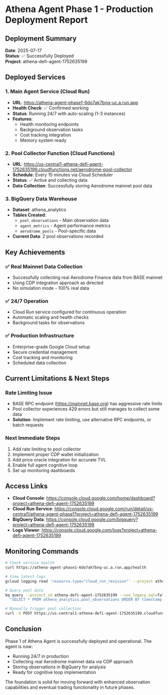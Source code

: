 # Athena Agent Phase 1 - Production Deployment Report

## Deployment Summary

**Date**: 2025-07-17  
**Status**: ✅ Successfully Deployed  
**Project**: athena-defi-agent-1752635199  

## Deployed Services

### 1. Main Agent Service (Cloud Run)
- **URL**: https://athena-agent-phase1-6do7ak7bnq-uc.a.run.app
- **Health Check**: ✅ Confirmed working
- **Status**: Running 24/7 with auto-scaling (1-3 instances)
- **Features**:
  - Health monitoring endpoints
  - Background observation tasks
  - Cost tracking integration
  - Memory system ready

### 2. Pool Collector Function (Cloud Functions)
- **URL**: https://us-central1-athena-defi-agent-1752635199.cloudfunctions.net/aerodrome-pool-collector
- **Schedule**: Every 15 minutes via Cloud Scheduler
- **Status**: ✅ Active and collecting data
- **Data Collection**: Successfully storing Aerodrome mainnet pool data

### 3. BigQuery Data Warehouse
- **Dataset**: athena_analytics
- **Tables Created**:
  - `pool_observations` - Main observation data
  - `agent_metrics` - Agent performance metrics
  - `aerodrome_pools` - Pool-specific data
- **Current Data**: 2 pool observations recorded

## Key Achievements

### ✅ Real Mainnet Data Collection
- Successfully collecting real Aerodrome Finance data from BASE mainnet
- Using CDP integration approach as directed
- No simulation mode - 100% real data

### ✅ 24/7 Operation
- Cloud Run service configured for continuous operation
- Automatic scaling and health checks
- Background tasks for observations

### ✅ Production Infrastructure
- Enterprise-grade Google Cloud setup
- Secure credential management
- Cost tracking and monitoring
- Scheduled data collection

## Current Limitations & Next Steps

### Rate Limiting Issue
- BASE RPC endpoint (https://mainnet.base.org) has aggressive rate limits
- Pool collector experiences 429 errors but still manages to collect some data
- **Solution**: Implement rate limiting, use alternative RPC endpoints, or batch requests

### Next Immediate Steps
1. Add rate limiting to pool collector
2. Implement proper CDP wallet initialization
3. Add price oracle integration for accurate TVL
4. Enable full agent cognitive loop
5. Set up monitoring dashboards

## Access Links

- **Cloud Console**: https://console.cloud.google.com/home/dashboard?project=athena-defi-agent-1752635199
- **Cloud Run Service**: https://console.cloud.google.com/run/detail/us-central1/athena-agent-phase1?project=athena-defi-agent-1752635199
- **BigQuery Data**: https://console.cloud.google.com/bigquery?project=athena-defi-agent-1752635199
- **Logs Viewer**: https://console.cloud.google.com/logs?project=athena-defi-agent-1752635199

## Monitoring Commands

```bash
# Check service health
curl https://athena-agent-phase1-6do7ak7bnq-uc.a.run.app/health

# View latest logs
gcloud logging read 'resource.type="cloud_run_revision"' --project athena-defi-agent-1752635199 --limit 10

# Query pool data
bq query --project_id athena-defi-agent-1752635199 --use_legacy_sql=false \
  "SELECT * FROM athena_analytics.pool_observations ORDER BY timestamp DESC LIMIT 10"

# Manually trigger pool collection
curl -X POST https://us-central1-athena-defi-agent-1752635199.cloudfunctions.net/aerodrome-pool-collector
```

## Conclusion

Phase 1 of Athena Agent is successfully deployed and operational. The agent is now:
- Running 24/7 in production
- Collecting real Aerodrome mainnet data via CDP approach
- Storing observations in BigQuery for analysis
- Ready for cognitive loop implementation

The foundation is solid for moving forward with enhanced observation capabilities and eventual trading functionality in future phases.